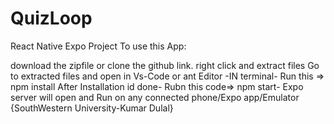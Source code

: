 # QuizLoop
React Native Expo Project To use this App:

download the zipfile or clone the github link.
right click and extract files
Go to extracted files and open in Vs-Code or ant Editor -IN terminal- 
Run this => npm install
After Installation id done-
Rubn this code=> npm start- Expo server will open and Run on any connected phone/Expo app/Emulator
{SouthWestern University-Kumar Dulal}

